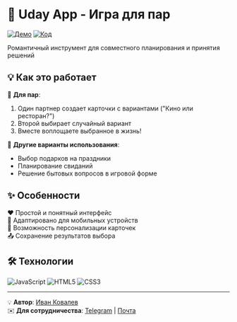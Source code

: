 # 💖 Uday App - Игра для пар

[![Демо](https://img.shields.io/badge/-ПОПРОБОВАТЬ-FF69B4?style=for-the-badge)](https://ivkovalevv.github.io/Uday-App/)
[![Код](https://img.shields.io/badge/-ИСХОДНИКИ-181717?style=for-the-badge&logo=github&logoColor=white)](https://github.com/ivkovalevv/Uday-App)

Романтичный инструмент для совместного планирования и принятия решений

## 💡 Как это работает

👫 **Для пар**:
1. Один партнер создает карточки с вариантами ("Кино или ресторан?")
2. Второй выбирает случайный вариант
3. Вместе воплощаете выбранное в жизнь!

🎯 **Другие варианты использования**:
- Выбор подарков на праздники
- Планирование свиданий
- Решение бытовых вопросов в игровой форме

## ✨ Особенности

❤️ Простой и понятный интерфейс  
📱 Адаптировано для мобильных устройств  
🎨 Возможность персонализации карточек  
📤 Сохранение результатов выбора  

## 🛠 Технологии

![JavaScript](https://img.shields.io/badge/-JavaScript-F7DF1E?style=for-the-badge&logo=javascript&logoColor=black)
![HTML5](https://img.shields.io/badge/-HTML5-E34F26?style=for-the-badge&logo=html5&logoColor=white)
![CSS3](https://img.shields.io/badge/-CSS3-1572B6?style=for-the-badge&logo=css3&logoColor=white)

---

💡 **Автор**: [Иван Ковалев](https://kovalev-site.ru)  
✉️ **Для сотрудничества**: [Telegram](https://t.me/x_kovalev) | [Почта](mailto:ivkovalevv@gmail.ru)
